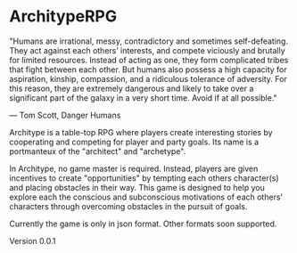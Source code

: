 # ArchitypeRPG

"Humans are irrational, messy, contradictory and sometimes self-defeating. They act against each others’ interests, and compete viciously and brutally for limited resources. Instead of acting as one, they form complicated tribes that fight between each other. But humans also possess a high capacity for aspiration, kinship, compassion, and a ridiculous tolerance of adversity. For this reason, they are extremely dangerous and likely to take over a significant part of the galaxy in a very short time. Avoid if at all possible."

― Tom Scott, Danger Humans

Architype is a table-top RPG where players create interesting stories by cooperating and competing for player and party goals. Its name is a portmanteux of the "architect" and "archetype".

In Architype, no game master is required. Instead, players are given incentives to create "opportunities" by tempting each others character(s) and placing obstacles in their way. This game is designed to help you explore each the conscious and subconscious motivations of each others' characters through overcoming obstacles in the pursuit of goals.

Currently the game is only in json format. Other formats soon supported.

Version 0.0.1
